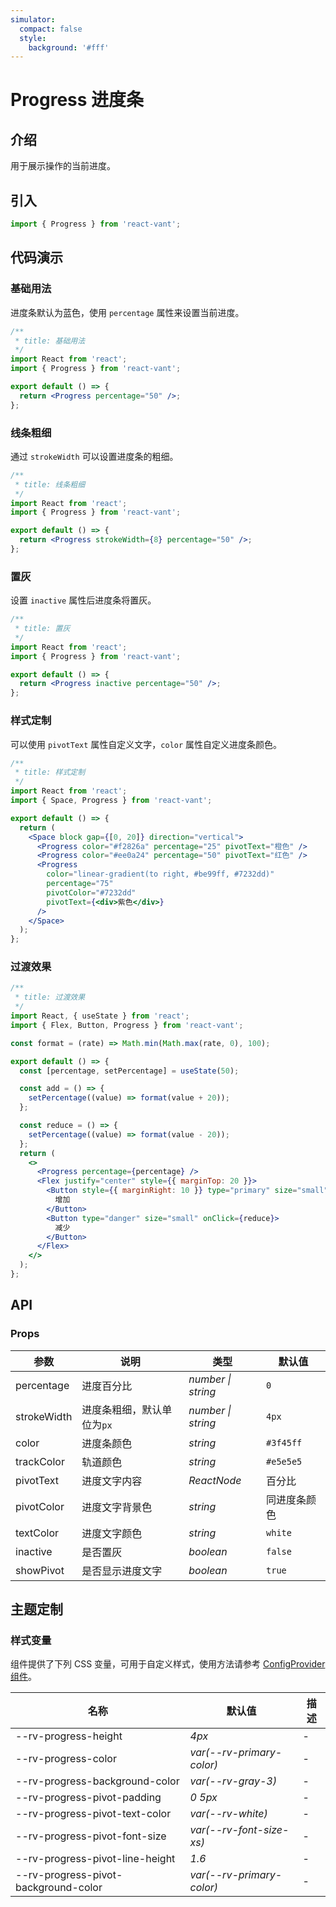 ```yaml
---
simulator:
  compact: false
  style:
    background: '#fff'
---
```



# Progress 进度条

## 介绍

用于展示操作的当前进度。

## 引入

```js
import { Progress } from 'react-vant';
```

## 代码演示

### 基础用法

进度条默认为蓝色，使用 `percentage` 属性来设置当前进度。

```jsx
/**
 * title: 基础用法
 */
import React from 'react';
import { Progress } from 'react-vant';

export default () => {
  return <Progress percentage="50" />;
};
```

### 线条粗细

通过 `strokeWidth` 可以设置进度条的粗细。

```jsx
/**
 * title: 线条粗细
 */
import React from 'react';
import { Progress } from 'react-vant';

export default () => {
  return <Progress strokeWidth={8} percentage="50" />;
};
```

### 置灰

设置 `inactive` 属性后进度条将置灰。

```jsx
/**
 * title: 置灰
 */
import React from 'react';
import { Progress } from 'react-vant';

export default () => {
  return <Progress inactive percentage="50" />;
};
```

### 样式定制

可以使用 `pivotText` 属性自定义文字，`color` 属性自定义进度条颜色。

```jsx
/**
 * title: 样式定制
 */
import React from 'react';
import { Space, Progress } from 'react-vant';

export default () => {
  return (
    <Space block gap={[0, 20]} direction="vertical">
      <Progress color="#f2826a" percentage="25" pivotText="橙色" />
      <Progress color="#ee0a24" percentage="50" pivotText="红色" />
      <Progress
        color="linear-gradient(to right, #be99ff, #7232dd)"
        percentage="75"
        pivotColor="#7232dd"
        pivotText={<div>紫色</div>}
      />
    </Space>
  );
};
```

### 过渡效果

```jsx
/**
 * title: 过渡效果
 */
import React, { useState } from 'react';
import { Flex, Button, Progress } from 'react-vant';

const format = (rate) => Math.min(Math.max(rate, 0), 100);

export default () => {
  const [percentage, setPercentage] = useState(50);

  const add = () => {
    setPercentage((value) => format(value + 20));
  };

  const reduce = () => {
    setPercentage((value) => format(value - 20));
  };
  return (
    <>
      <Progress percentage={percentage} />
      <Flex justify="center" style={{ marginTop: 20 }}>
        <Button style={{ marginRight: 10 }} type="primary" size="small" onClick={add}>
          增加
        </Button>
        <Button type="danger" size="small" onClick={reduce}>
          减少
        </Button>
      </Flex>
    </>
  );
};
```

## API

### Props

| 参数        | 说明                       | 类型               | 默认值       |
| ----------- | -------------------------- | ------------------ | ------------ |
| percentage  | 进度百分比                 | _number \| string_ | `0`          |
| strokeWidth | 进度条粗细，默认单位为`px` | _number \| string_ | `4px`        |
| color       | 进度条颜色                 | _string_           | `#3f45ff`    |
| trackColor  | 轨道颜色                   | _string_           | `#e5e5e5`    |
| pivotText   | 进度文字内容               | _ReactNode_        | 百分比       |
| pivotColor  | 进度文字背景色             | _string_           | 同进度条颜色 |
| textColor   | 进度文字颜色               | _string_           | `white`      |
| inactive    | 是否置灰                   | _boolean_          | `false`      |
| showPivot   | 是否显示进度文字           | _boolean_          | `true`       |

## 主题定制

### 样式变量

组件提供了下列 CSS 变量，可用于自定义样式，使用方法请参考 [ConfigProvider 组件](/components/config-provider)。

| 名称                                 | 默认值                    | 描述 |
| ------------------------------------ | ------------------------- | ---- |
| --rv-progress-height                 | _4px_                     | -    |
| --rv-progress-color                  | _var(--rv-primary-color)_ | -    |
| --rv-progress-background-color       | _var(--rv-gray-3)_        | -    |
| --rv-progress-pivot-padding          | _0 5px_                   | -    |
| --rv-progress-pivot-text-color       | _var(--rv-white)_         | -    |
| --rv-progress-pivot-font-size        | _var(--rv-font-size-xs)_  | -    |
| --rv-progress-pivot-line-height      | _1.6_                     | -    |
| --rv-progress-pivot-background-color | _var(--rv-primary-color)_ | -    |
